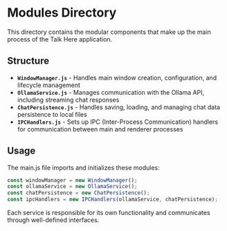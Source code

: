 # Modules Directory

This directory contains the modular components that make up the main process of the Talk Here application.

## Structure

- **`WindowManager.js`** - Handles main window creation, configuration, and lifecycle management
- **`OllamaService.js`** - Manages communication with the Ollama API, including streaming chat responses
- **`ChatPersistence.js`** - Handles saving, loading, and managing chat data persistence to local files
- **`IPCHandlers.js`** - Sets up IPC (Inter-Process Communication) handlers for communication between main and renderer processes

## Usage

The main.js file imports and initializes these modules:

```javascript
const windowManager = new WindowManager();
const ollamaService = new OllamaService();
const chatPersistence = new ChatPersistence();
const ipcHandlers = new IPCHandlers(ollamaService, chatPersistence);
```

Each service is responsible for its own functionality and communicates through well-defined interfaces.